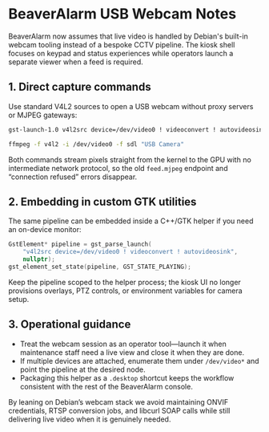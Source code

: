 # BeaverAlarm USB Webcam Notes

BeaverAlarm now assumes that live video is handled by Debian's built-in webcam tooling instead of a bespoke CCTV pipeline. The kiosk shell focuses on keypad and status experiences while operators launch a separate viewer when a feed is required.

## 1. Direct capture commands

Use standard V4L2 sources to open a USB webcam without proxy servers or MJPEG gateways:

```bash
gst-launch-1.0 v4l2src device=/dev/video0 ! videoconvert ! autovideosink
```

```bash
ffmpeg -f v4l2 -i /dev/video0 -f sdl "USB Camera"
```

Both commands stream pixels straight from the kernel to the GPU with no intermediate network protocol, so the old `feed.mjpeg` endpoint and “connection refused” errors disappear.

## 2. Embedding in custom GTK utilities

The same pipeline can be embedded inside a C++/GTK helper if you need an on-device monitor:

```cpp
GstElement* pipeline = gst_parse_launch(
    "v4l2src device=/dev/video0 ! videoconvert ! autovideosink",
    nullptr);
gst_element_set_state(pipeline, GST_STATE_PLAYING);
```

Keep the pipeline scoped to the helper process; the kiosk UI no longer provisions overlays, PTZ controls, or environment variables for camera setup.

## 3. Operational guidance

* Treat the webcam session as an operator tool—launch it when maintenance staff need a live view and close it when they are done.
* If multiple devices are attached, enumerate them under `/dev/video*` and point the pipeline at the desired node.
* Packaging this helper as a `.desktop` shortcut keeps the workflow consistent with the rest of the BeaverAlarm console.

By leaning on Debian’s webcam stack we avoid maintaining ONVIF credentials, RTSP conversion jobs, and libcurl SOAP calls while still delivering live video when it is genuinely needed.
